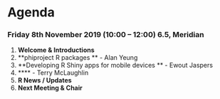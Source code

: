 # Agenda

### Friday 8th November 2019 (10:00 – 12:00) 6.5, Meridian

1. **Welcome & Introductions**
  2. **phiproject R packages ** - Alan Yeung
3. **Developing R Shiny apps for mobile devices ** - Ewout Jaspers
4. **** - Terry McLaughlin 
5. **R News / Updates**
  6. **Next Meeting & Chair**
  